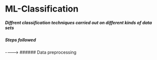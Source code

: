 # ML-Classification
##### Diffrent classification techniques carried out on different kinds of data sets
##### Steps followed
----> ###### Data preprocessing
